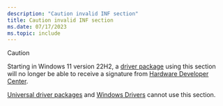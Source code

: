 ```yaml
---
description: "Caution invalid INF section"
title: Caution invalid INF section
ms.date: 07/17/2023
ms.topic: include
---
```


> [!CAUTION]
> Starting in Windows 11 version 22H2, a [driver package](../install/driver-packages.md) using this section will no longer be able to receive a signature from [Hardware Developer Center](../dashboard/index.yml).
>
> [Universal driver packages](../install/using-a-universal-inf-file.md) and [Windows Drivers](../develop/getting-started-with-windows-drivers.md) cannot use this section.

